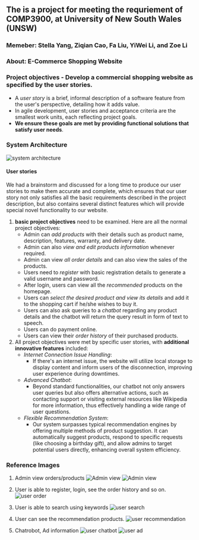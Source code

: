 ## The is a project for meeting the requriement of COMP3900, at University of New South Wales (UNSW)
### Memeber:  Stella Yang, Ziqian Cao, Fa Liu, YiWei Li, and Zoe Li
### About: E-Commerce Shopping Website


### Project objectives - **Develop a commercial shopping website as specified by the user stories**. 

- A *user story* is a brief, informal description of a software feature from the user's perspective, detailing how it adds value.
- In agile development, user stories and acceptance criteria are the smallest work units, each reflecting project goals. 
- **We ensure these goals are met by providing functional solutions that satisfy user needs**.

### System Architecture 
![system architecture](src/sys.png)

#### User stories 
We had a brainstorm and discussed for a long time to produce our user stories to make them accurate and complete, which ensures that our user story not only satisfies all the basic requirements described in the project description, but also contains several distinct features which will provide special novel functionality to our website. 

1. **basic project objectives** need to be examined. Here are all the normal project objectives: 
   - Admin can *add products* with their details such as product name, description, features, warranty, and delivery date. 
   - Admin can also *view and edit products information* whenever required.	 
   - Admin can view *all order details* and can also view the sales of the products.  
   - Users need to *register* with basic registration details to generate a valid username and password. 
   - After login, users can view all the *recommended* products on the homepage.   
   - Users can *select the desired product and view its details* and add it to the shopping cart if he/she wishes to buy it.   
   - Users can also ask queries to a *chatbot* regarding any product details and the chatbot will return the query result in form of text to speech. 	 
   - Users can do payment online. 
   - Users can view their *order history* of their purchased products. 
2. All project objectives were met by specific user stories, with **additional innovative features** included:
   - *Internet Connection Issue Handling*: 
     - If there's an internet issue, the website will utilize local storage to display content and inform users of the disconnection, improving user experience during downtimes. 
   - *Advanced Chatbot*: 
     - Beyond standard functionalities, our chatbot not only answers user queries but also offers alternative actions, such as contacting support or visiting external resources like Wikipedia for more information, thus effectively handling a wide range of user questions. 
   - *Flexible Recommendation System*: 
     - Our system surpasses typical recommendation engines by offering multiple methods of product suggestion. It can automatically suggest products, respond to specific requests (like choosing a birthday gift), and allow admins to target potential users directly, enhancing overall system efficiency.


### Reference Images

1. Admin view orders/products
![Admin view](src/admin_1.png)
![Admin view](src/admin_2.png)

2. User is able to register, login, see the order history and so on.
![user order](src/user_order.png)

3. User is able to search using keywords
![user search](src/user_search.png)

4. User can see the recommendation products.
![user recommendation](src/user_recommendation.png)

5. Chatrobot, Ad information 
![user chatbot](src/user_chatbot.png)
![user ad](src/user_ad.png)
